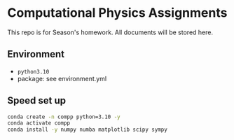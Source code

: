 # Computational Physics Assignments
This repo is for Season's homework. All documents will be stored here.
## Environment
- `python3.10`
- package: see environment.yml
## Speed set up
```sh
conda create -n compp python=3.10 -y
conda activate compp
conda install -y numpy numba matplotlib scipy sympy
```
